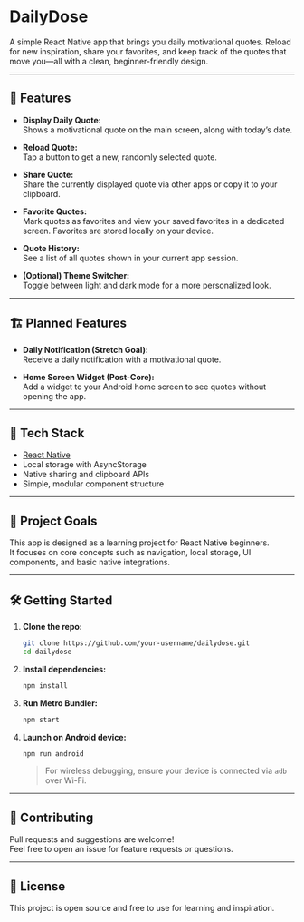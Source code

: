 # DailyDose

A simple React Native app that brings you daily motivational quotes. Reload for new inspiration, share your favorites, and keep track of the quotes that move you—all with a clean, beginner-friendly design.

---

## 🚀 Features

- **Display Daily Quote:**  
  Shows a motivational quote on the main screen, along with today’s date.

- **Reload Quote:**  
  Tap a button to get a new, randomly selected quote.

- **Share Quote:**  
  Share the currently displayed quote via other apps or copy it to your clipboard.

- **Favorite Quotes:**  
  Mark quotes as favorites and view your saved favorites in a dedicated screen. Favorites are stored locally on your device.

- **Quote History:**  
  See a list of all quotes shown in your current app session.

- **(Optional) Theme Switcher:**  
  Toggle between light and dark mode for a more personalized look.

---

## 🏗️ Planned Features

- **Daily Notification (Stretch Goal):**  
  Receive a daily notification with a motivational quote.

- **Home Screen Widget (Post-Core):**  
  Add a widget to your Android home screen to see quotes without opening the app.

---

## 📱 Tech Stack

- [React Native](https://reactnative.dev/)
- Local storage with AsyncStorage
- Native sharing and clipboard APIs
- Simple, modular component structure

---

## 🎯 Project Goals

This app is designed as a learning project for React Native beginners.  
It focuses on core concepts such as navigation, local storage, UI components, and basic native integrations.

---

## 🛠️ Getting Started

1. **Clone the repo:**  
   ```bash
   git clone https://github.com/your-username/dailydose.git
   cd dailydose
   ```

2. **Install dependencies:**  
   ```bash
   npm install
   ```

3. **Run Metro Bundler:**  
   ```bash
   npm start
   ```

4. **Launch on Android device:**  
   ```bash
   npm run android
   ```
   > For wireless debugging, ensure your device is connected via `adb` over Wi-Fi.

---

## 🤝 Contributing

Pull requests and suggestions are welcome!  
Feel free to open an issue for feature requests or questions.

---

## 📄 License

This project is open source and free to use for learning and inspiration.
